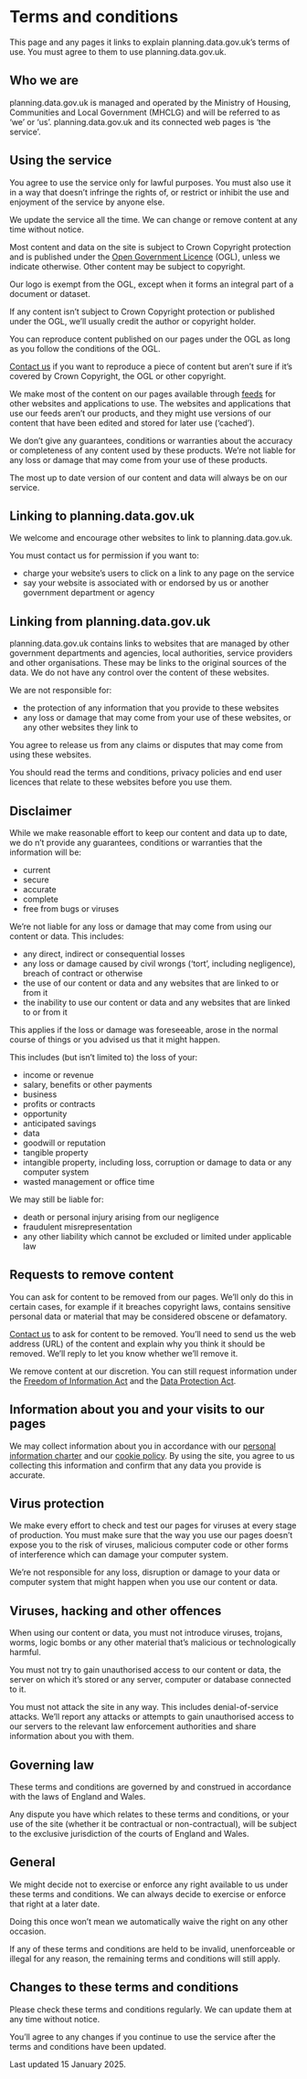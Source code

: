 # Terms and conditions

This page and any pages it links to explain planning.data.gov.uk’s terms of use. You must agree to them to use planning.data.gov.uk.

## Who we are

planning.data.gov.uk is managed and operated by the Ministry of Housing, Communities and Local Government (MHCLG) and will be referred to as ‘we’ or ‘us’. planning.data.gov.uk and its connected web pages is ‘the service’.

## Using the service

You agree to use the service only for lawful purposes. You must also use it in a way that doesn’t infringe the rights of, or restrict or inhibit the use and enjoyment of the service by anyone else.

We update the service all the time. We can change or remove content at any time without notice.

Most content and data on the site is subject to Crown Copyright protection and is published under the [Open Government Licence](https://www.nationalarchives.gov.uk/doc/open-government-licence/version/3/) (OGL), unless we indicate otherwise. Other content may be subject to copyright.

Our logo is exempt from the OGL, except when it forms an integral part of a document or dataset.

If any content isn’t subject to Crown Copyright protection or published under the OGL, we’ll usually credit the author or copyright holder.

You can reproduce content published on our pages under the OGL as long as you follow the conditions of the OGL.

[Contact us](https://www.planning.data.gov.uk/about/contact/) if you want to reproduce a piece of content but aren’t sure if it’s covered by Crown Copyright, the OGL or other copyright.

We make most of the content on our pages available through [feeds](https://www.planning.data.gov.uk/docs) for other websites and applications to use. The websites and applications that use our feeds aren’t our products, and they might use versions of our content that have been edited and stored for later use (‘cached’).

We don’t give any guarantees, conditions or warranties about the accuracy or completeness of any content used by these products. We’re not liable for any loss or damage that may come from your use of these products.

The most up to date version of our content and data will always be on our service.

## Linking to planning.data.gov.uk

We welcome and encourage other websites to link to planning.data.gov.uk.

You must contact us for permission if you want to:

* charge your website’s users to click on a link to any page on the service  
* say your website is associated with or endorsed by us or another government department or agency

## Linking from planning.data.gov.uk

planning.data.gov.uk contains links to websites that are managed by other government departments and agencies, local authorities, service providers and other organisations. These may be links to the original sources of the data. We do not have any control over the content of these websites. 

We are not responsible for:  

* the protection of any information that you provide to these websites  
* any loss or damage that may come from your use of these websites, or any other websites they link to

You agree to release us from any claims or disputes that may come from using these websites.  

You should read the terms and conditions, privacy policies and end user licences that relate to these websites before you use them.  

## Disclaimer

While we make reasonable effort to keep our content and data up to date, we do n’t provide any guarantees, conditions or warranties that the information will be: 

* current  
* secure  
* accurate  
* complete  
* free from bugs or viruses

We’re not liable for any loss or damage that may come from using our content or data. This includes:

* any direct, indirect or consequential losses  
* any loss or damage caused by civil wrongs (‘tort’, including negligence), breach of contract or otherwise  
* the use of our content or data and any websites that are linked to or from it  
* the inability to use our content or data and any websites that are linked to or from it

This applies if the loss or damage was foreseeable, arose in the normal course of things or you advised us that it might happen.

This includes (but isn’t limited to) the loss of your:

* income or revenue  
* salary, benefits or other payments  
* business  
* profits or contracts  
* opportunity  
* anticipated savings  
* data  
* goodwill or reputation  
* tangible property  
* intangible property, including loss, corruption or damage to data or any computer system  
* wasted management or office time

We may still be liable for:

* death or personal injury arising from our negligence  
* fraudulent misrepresentation  
* any other liability which cannot be excluded or limited under applicable law

## Requests to remove content

You can ask for content to be removed from our pages. We’ll only do this in certain cases, for example if it breaches copyright laws, contains sensitive personal data or material that may be considered obscene or defamatory.

[Contact us](https://www.planning.data.gov.uk/contact/) to ask for content to be removed. You’ll need to send us the web address (URL) of the content and explain why you think it should be removed. We’ll reply to let you know whether we’ll remove it.

We remove content at our discretion. You can still request information under the [Freedom of Information Act](https://www.gov.uk/make-a-freedom-of-information-request) and the [Data Protection Act](https://www.gov.uk/data-protection).

## Information about you and your visits to our pages

We may collect information about you in accordance with our [personal information charter](https://www.gov.uk/government/organisations/ministry-of-housing-communities-local-government/about/personal-information-charter) and our [cookie policy](https://www.planning.data.gov.uk/cookies). By using the site, you agree to us collecting this information and confirm that any data you provide is accurate.

## Virus protection

We make every effort to check and test our pages for viruses at every stage of production. You must make sure that the way you use our pages doesn’t expose you to the risk of viruses, malicious computer code or other forms of interference which can damage your computer system.

We’re not responsible for any loss, disruption or damage to your data or computer system that might happen when you use our content or data.

## Viruses, hacking and other offences

When using our content or data, you must not introduce viruses, trojans, worms, logic bombs or any other material that’s malicious or technologically harmful.

You must not try to gain unauthorised access to our content or data, the server on which it’s stored or any server, computer or database connected to it.

You must not attack the site in any way. This includes denial-of-service attacks. We’ll report any attacks or attempts to gain unauthorised access to our servers to the relevant law enforcement authorities and share information about you with them.

## Governing law

These terms and conditions are governed by and construed in accordance with the laws of England and Wales.

Any dispute you have which relates to these terms and conditions, or your use of the site (whether it be contractual or non-contractual), will be subject to the exclusive jurisdiction of the courts of England and Wales.

## General

We might decide not to exercise or enforce any right available to us under these terms and conditions. We can always decide to exercise or enforce that right at a later date.

Doing this once won’t mean we automatically waive the right on any other occasion.

If any of these terms and conditions are held to be invalid, unenforceable or illegal for any reason, the remaining terms and conditions will still apply.

## Changes to these terms and conditions

Please check these terms and conditions regularly. We can update them at any time without notice.

You’ll agree to any changes if you continue to use the service after the terms and conditions have been updated.

Last updated 15 January 2025.